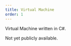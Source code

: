 ```yaml
---
title: Virtual Machine
order: 1
---
```

Virtual Machine written in C#.

Not yet publicly available.
